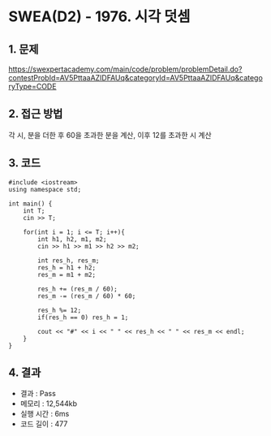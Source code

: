 # SWEA(D2) - 1976. 시각 덧셈

## 1. 문제  
https://swexpertacademy.com/main/code/problem/problemDetail.do?contestProbId=AV5PttaaAZIDFAUq&categoryId=AV5PttaaAZIDFAUq&categoryType=CODE
## 2. 접근 방법  
각 시, 분을 더한 후 60을 초과한 분을 계산, 이후 12를 초과한 시 계산
## 3. 코드  
```
#include <iostream>
using namespace std;

int main() {
    int T;
    cin >> T;

    for(int i = 1; i <= T; i++){
        int h1, h2, m1, m2;
        cin >> h1 >> m1 >> h2 >> m2;

        int res_h, res_m;
        res_h = h1 + h2;
        res_m = m1 + m2;

        res_h += (res_m / 60);
        res_m -= (res_m / 60) * 60;

        res_h %= 12;
        if(res_h == 0) res_h = 1;
      
        cout << "#" << i << " " << res_h << " " << res_m << endl;
    }
}
```
## 4. 결과
- 결과 : Pass 
- 메모리 : 12,544kb
- 실행 시간 : 6ms
- 코드 길이 : 477